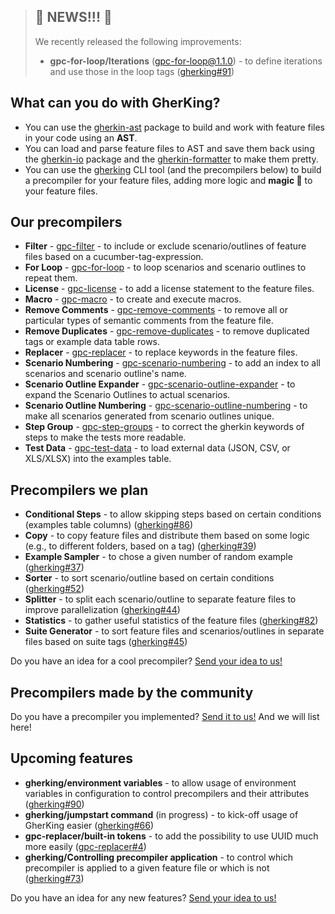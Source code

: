 <!--
## 🙌 HACKTOBERFEST!!! 🙌

We're excited to announce that **GherKing** is participating in this year's [Hacktoberfest](https://hacktoberfest.com/), a month-long celebration of open-source software contributions. This October, we invite you to join us in making a difference in open-source development!

Here's what you need to know about GherKing's involvement in Hacktoberfest:
 1. **Get Involved**: GherKing is proud to be part of Hacktoberfest. This is a fantastic opportunity for developers, enthusiasts, and anyone interested in open source to collaborate with our project.
 2. **Dive into the Issues**: We have many issues and enhancements ready to tackle, [marked with the hacktoberfest label](https://github.com/gherking/gherking/issues?q=is%3Aopen+is%3Aissue+label%3AHacktoberfest). Whether you're a seasoned developer or just getting started, there's something for everyone. These contributions can help us improve GherKing and make it even better for our users.
 3. **Explore the Possibilities**: Not limited to just our existing issues, we welcome contributions to any of our [repositories marked with the Hacktoberfest topic](https://github.com/search?q=topic%3Ahacktoberfest+org%3Agherking&type=Repositories). Feel free to bring your creativity and ideas to the table!
 4. **Review Our Contribution Guidelines**: Review our contribution guidelines before you start. These guidelines outline the rules and best practices for contributing to GherKing. You can find it [here](https://github.com/gherking/.github/blob/main/CONTRIBUTING.md).

Contribute, learn, and have fun this Hacktoberfest season with GherKing. Together, we can make a real impact on the open-source community while reaping the rewards of your efforts.

Thank you for being a part of the GherKing family and helping us grow and thrive. Let's make this Hacktoberfest a memorable one!
-->

> ## 🌟 NEWS!!! 🌟
>
> We recently released the following improvements:
> * **gpc-for-loop/Iterations** (gpc-for-loop@1.1.0) - to define iterations and use those in the loop tags ([gherking#91](https://github.com/gherking/gherking/issues/91))

## What can you do with **GherKing**?

* You can use the [gherkin-ast](https://github.com/gherking/gherkin-ast) package to build and work with feature files in your code using an **AST**.
* You can load and parse feature files to AST and save them back using the [gherkin-io](https://github.com/gherking/gherkin-io) package and the [gherkin-formatter](https://github.com/gherking/gherkin-formatter) to make them pretty.
* You can use the [gherking](https://github.com/gherking/gherking) CLI tool (and the precompilers below) to build a precompiler for your feature files, adding more logic and **magic 🌈** to your feature files.

## Our precompilers

* **Filter** - [gpc-filter](https://github.com/gherking/gpc-filter) - to include or exclude scenario/outlines of feature files based on a cucumber-tag-expression.
* **For Loop** - [gpc-for-loop](https://github.com/gherking/gpc-for-loop) - to loop scenarios and scenario outlines to repeat them.
* **License** - [gpc-license](https://github.com/gherking/gpc-license) - to add a license statement to the feature files.
* **Macro** - [gpc-macro](https://github.com/gherking/gpc-macro) - to create and execute macros.
* **Remove Comments** - [gpc-remove-comments](https://github.com/gherking/gpc-remove-comments) - to remove all or particular types of semantic comments from the feature file.
* **Remove Duplicates** - [gpc-remove-duplicates](https://github.com/gherking/gpc-remove-duplicates) - to remove duplicated tags or example data table rows.
* **Replacer** - [gpc-replacer](https://github.com/gherking/gpc-replacer) - to replace keywords in the feature files.
* **Scenario Numbering** - [gpc-scenario-numbering](https://github.com/gherking/gpc-scenario-numbering) - to add an index to all scenarios and scenario outline's name.
* **Scenario Outline Expander** - [gpc-scenario-outline-expander](https://github.com/gherking/gpc-scenario-outline-expander) - to expand the Scenario Outlines to actual scenarios.
* **Scenario Outline Numbering** - [gpc-scenario-outline-numbering](https://github.com/gherking/gpc-scenario-outline-numbering) - to make all scenarios generated from scenario outlines unique.
* **Step Group** - [gpc-step-groups](https://github.com/gherking/gpc-step-groups) - to correct the gherkin keywords of steps to make the tests more readable.
* **Test Data** - [gpc-test-data](https://github.com/gherking/gpc-test-data) - to load external data (JSON, CSV, or XLS/XLSX) into the examples table.

## Precompilers we plan

* **Conditional Steps** - to allow skipping steps based on certain conditions (examples table columns) ([gherking#86](https://github.com/gherking/gherking/issues/86))
* **Copy** - to copy feature files and distribute them based on some logic (e.g., to different folders, based on a tag) ([gherking#39](https://github.com/gherking/gherking/issues/39))
* **Example Sampler** - to chose a given number of random example ([gherking#37](https://github.com/gherking/gherking/issues/37))
* **Sorter** - to sort scenario/outline based on certain conditions ([gherking#52](https://github.com/gherking/gherking/issues/52))
* **Splitter** - to split each scenario/outline to separate feature files to improve parallelization ([gherking#44](https://github.com/gherking/gherking/issues/44))
* **Statistics** - to gather useful statistics of the feature files ([gherking#82](https://github.com/gherking/gherking/issues/82))
* **Suite Generator** - to sort feature files and scenarios/outlines in separate files based on suite tags ([gherking#45](https://github.com/gherking/gherking/issues/45))

Do you have an idea for a cool precompiler? [Send your idea to us!](https://github.com/gherking/gherking/issues/new?assignees=judit-nahaj%2C+szikszail&labels=enhancement&template=precompiler-request.md&title=%5BGPC%5D+The+name+of+the+precompiler)

## Precompilers made by the community

Do you have a precompiler you implemented? [Send it to us!](https://github.com/gherking/gherking/issues/new?assignees=judit-nahaj%2C+szikszail&labels=enhancement&template=precompiler-request.md&title=%5BGPC%5D+New+OSS+precompiler) And we will list here!

## Upcoming features

* **gherking/environment variables** - to allow usage of environment variables in configuration to control precompilers and their attributes ([gherking#90](https://github.com/gherking/gherking/issues/90))
* **gherking/jumpstart command** (in progress) - to kick-off usage of GherKing easier ([gherking#66](https://github.com/gherking/gherking/issues/66))
* **gpc-replacer/built-in tokens** - to add the possibility to use UUID much more easily ([gpc-replacer#4](https://github.com/gherking/gpc-replacer/issues/4))
* **gherking/Controlling precompiler application** - to control which precompiler is applied to a given feature file or which is not ([gherking#73](https://github.com/gherking/gherking/issues/73))

Do you have an idea for any new features? [Send your idea to us!](https://github.com/gherking/gherking/issues/new?assignees=judit-nahaj%2C+szikszail&labels=enhancement&template=feature-request.md&title=%5BIMPR%5D+A+short+description%2Fname+of+the+new+feature)
